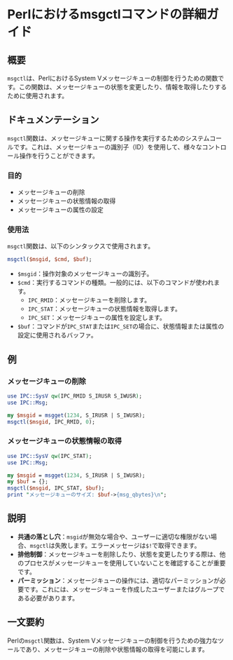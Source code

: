 <!--
Meta Description: # Perlにおけるmsgctlコマンドの詳細ガイド ## 概要 `msgctl`は、PerlにおけるSystem Vメッセージキューの制御を行うための関数です。この関数は、メッセージキューの状態を変更したり、情報を取得したりするために使用されます。 ## ドキュメンテーション `msgctl`関数...
Meta Keywords: msgctl, msgid, buf, ipc_stat, use
-->

# Perlにおけるmsgctlコマンドの詳細ガイド

## 概要
`msgctl`は、PerlにおけるSystem Vメッセージキューの制御を行うための関数です。この関数は、メッセージキューの状態を変更したり、情報を取得したりするために使用されます。

## ドキュメンテーション
`msgctl`関数は、メッセージキューに関する操作を実行するためのシステムコールです。これは、メッセージキューの識別子（ID）を使用して、様々なコントロール操作を行うことができます。

### 目的
- メッセージキューの削除
- メッセージキューの状態情報の取得
- メッセージキューの属性の設定

### 使用法
`msgctl`関数は、以下のシンタックスで使用されます。

```perl
msgctl($msgid, $cmd, $buf);
```

- `$msgid`：操作対象のメッセージキューの識別子。
- `$cmd`：実行するコマンドの種類。一般的には、以下のコマンドが使われます。
  - `IPC_RMID`：メッセージキューを削除します。
  - `IPC_STAT`：メッセージキューの状態情報を取得します。
  - `IPC_SET`：メッセージキューの属性を設定します。
- `$buf`：コマンドが`IPC_STAT`または`IPC_SET`の場合に、状態情報または属性の設定に使用されるバッファ。

## 例
### メッセージキューの削除
```perl
use IPC::SysV qw(IPC_RMID S_IRUSR S_IWUSR);
use IPC::Msg;

my $msgid = msgget(1234, S_IRUSR | S_IWUSR);
msgctl($msgid, IPC_RMID, 0);
```

### メッセージキューの状態情報の取得
```perl
use IPC::SysV qw(IPC_STAT);
use IPC::Msg;

my $msgid = msgget(1234, S_IRUSR | S_IWUSR);
my $buf = {};
msgctl($msgid, IPC_STAT, $buf);
print "メッセージキューのサイズ: $buf->{msg_qbytes}\n";
```

## 説明
- **共通の落とし穴**：`msgid`が無効な場合や、ユーザーに適切な権限がない場合、`msgctl`は失敗します。エラーメッセージは`$!`で取得できます。
- **排他制御**：メッセージキューを削除したり、状態を変更したりする際は、他のプロセスがメッセージキューを使用していないことを確認することが重要です。
- **パーミッション**：メッセージキューの操作には、適切なパーミッションが必要です。これには、メッセージキューを作成したユーザーまたはグループである必要があります。

## 一文要約
Perlの`msgctl`関数は、System Vメッセージキューの制御を行うための強力なツールであり、メッセージキューの削除や状態情報の取得を可能にします。